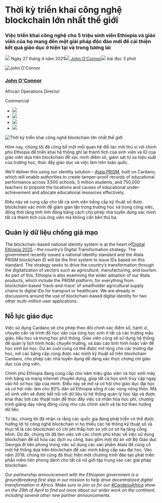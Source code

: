 # Thời kỳ triển khai công nghệ blockchain lớn nhất thế giới

### **Việc triển khai công nghệ cho 5 triệu sinh viên Ethiopia và giáo viên của họ mang đến một giải pháp độc đáo mới để cải thiện kết quả giáo dục ở hiện tại và trong tương lai**

![](img/2021-04-27-blockchain-finally-comes-of-age-with-worlds-biggest-blockchain-deployment.002.png) Ngày 27 tháng 4 năm 2021![](img/2021-04-27-blockchain-finally-comes-of-age-with-worlds-biggest-blockchain-deployment.002.png)[ John O'Connor](tmp//en/blog/authors/john-oconnor/page-1/)![](img/2021-04-27-blockchain-finally-comes-of-age-with-worlds-biggest-blockchain-deployment.003.png) bài đọc 3 phút

![John O'Connor](img/2021-04-27-blockchain-finally-comes-of-age-with-worlds-biggest-blockchain-deployment.004.png)[](tmp//en/blog/authors/john-oconnor/page-1/)

### [**John O'Connor**](tmp//en/blog/authors/john-oconnor/page-1/)

African Operations Director

Commercial

- ![](img/2021-04-27-blockchain-finally-comes-of-age-with-worlds-biggest-blockchain-deployment.005.png)[](mailto:john.oconnor@iohk.io "Email")
- ![](img/2021-04-27-blockchain-finally-comes-of-age-with-worlds-biggest-blockchain-deployment.006.png)[](https://www.linkedin.com/in/jjtoconnor/ "LinkedIn")
- ![](img/2021-04-27-blockchain-finally-comes-of-age-with-worlds-biggest-blockchain-deployment.007.png)[](https://twitter.com/jjtoconnor "Twitter")
- ![](img/2021-04-27-blockchain-finally-comes-of-age-with-worlds-biggest-blockchain-deployment.008.png)[](https://github.com/staircaseJapes "GitHub")

![Thời kỳ triển khai công nghệ blockchain lớn nhất thế giới](img/2021-04-27-blockchain-finally-comes-of-age-with-worlds-biggest-blockchain-deployment.009.jpeg)

Hôm nay, chúng tôi đã công bố một mối quan hệ đối tác mới thú vị với chính phủ Ethiopia để triển khai hệ thống ghi lại thành tích của sinh viên và ID của giáo viên dựa trên blockchain để xác minh điểm số, giám sát từ xa hiệu suất của trường học, thúc đẩy giáo dục và việc làm trên toàn quốc.

We’ll deliver this using our identity solution – [Atala PRISM](https://www.atalaprism.io/), built on Cardano, which will enable authorities to create tamper-proof records of educational performance across 3,500 schools, 5 million students, and 750,000 teachers to pinpoint the locations and causes of educational under-achievement and allocate educational resources effectively.

Điều này sẽ cung cấp cho tất cả sinh viên bằng cấp kỹ thuật số được blockchain xác minh để giảm gian lận trong trường học và trong công việc, đồng thời tăng tính linh động bằng cách cho phép nhà tuyển dụng xác minh tất cả thành tích của ứng viên mà không cần bên thứ ba.

## **Quản lý dữ liệu chống giả mạo**

The blockchain-based national identity system is at the heart of[Digital Ethiopia 2025](https://www.bsg.ox.ac.uk/news/digital-roadmap-developing-world) – the country’s Digital Transformation strategy. The government recently issued a national identity standard and the Atala PRISM blockchain ID will be the first system to issue IDs based on this standard. The strategy seeks to drive the country’s transformation through the digitalization of sectors such as agriculture, manufacturing, and tourism. As part of this, Ethiopia is also examining the wider adoption of our Atala products, which include the PRISM platform, for everything from blockchain-based ‘track-and-trace’ of smallholder agricultural supply chains to digital IDs for transport or healthcare. We are already in discussions around the use of blockchain-based digital identity for two other multi-million user applications.

## **Nỗ lực giáo dục**

Việc sử dụng Cardano sẽ cho phép theo dõi chính xác điểm số, hành vi, chuyên cần và trình độ học vấn của từng học sinh ở tất cả các trường mẫu giáo, tiểu học và trung học phổ thông. Giáo viên cũng sẽ sử dụng hệ thống để quản lý lịch trình hoặc chuyển trường, và báo cáo tình hình hoặc vấn đề học sinh bỏ học. Dự án cuối cùng có thể được mở rộng cho các trường đại học, nơi các bằng cấp cũng được xác minh kỹ thuật số trên blochchain Cardano, cho phép các nhà tuyển dụng dễ dàng xác thực chứng chỉ giáo dục của ứng viên.

Chính phủ Ethiopia đang cung cấp cho năm triệu giáo viên và học sinh máy tính bảng và mạng internet chuyên dụng, giúp tất cả học sinh truy cập ngay vào hồ sơ học tập của mình. Điều này sẽ mở ra cơ hội cho giáo dục đại học và cơ hội việc làm cho 80% dân số Ethiopia sống ở các vùng nông thôn. Mã số sinh viên sẽ được kết nối với dữ liệu từ hệ thống quản lý học tập và được khai thác bởi các thuật toán để thúc đẩy việc cá nhân hóa học phí, chương trình giảng dạy năng động cũng như các chính sách và tài trợ theo hướng dữ liệu.

Từ lâu, chúng tôi đã nhận ra rằng các quốc gia đang phát triển có thể được hưởng lợi từ công nghệ blockchain vì họ thiếu các hệ thống kỹ thuật số và thực tế là các blockchain có chi phí thấp hơn so với cơ sở hạ tầng cồng kềnh. Do đó, chúng tôi đã làm việc với các chính phủ khác về việc sử dụng blockchain để số hóa các dịch vụ công, bao gồm một dự án với Bộ Giáo dục Georgia đi tiên phong trong việc sử dụng các sản phẩm Atala để củng cố một hệ thống dựa trên blockchain để xác minh bằng cấp sau đại học. Vào năm 2019, chúng tôi cũng đã thực hiện một chương trình đào tạo phát triển phần mềm tiên phong dành cho tất cả nữ giới tập trung vào các giải pháp blockchain.

*Our partnership announcement with the Ethiopian government is a groundbreaking first step in our mission to help drive decentralized digital transformation in Africa. Make sure to join us for our [#CardanoAfrica](https://africa.cardano.org/) show on the 29th of April to find out more about our wider work on the continent, including several other new partner announcements.*
